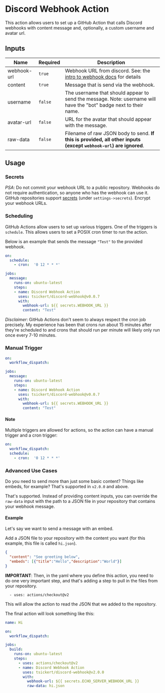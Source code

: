 # Discord Webhook Action

This action allows users to set up a GitHub Action that calls Discord webhooks with content message and, optionally, a custom username and avatar url.

## Inputs

| Name | Required | Description |
|------|----------|-------------|
| webhook-url | `true`        |  Webhook URL from discord. See: the [intro to webhook docs](https://support.discord.com/hc/en-us/articles/228383668-Intro-to-Webhooks) for details           |
| content    | `true`       | Message that is send via the webhook.            |
| username    | `false`       |  The username that should appear to send the message. Note: username will have the "bot" badge next to their name.           |
| avatar-url | `false` | URL for the avatar that should appear with the message. |
| raw-data | `false` | Filename of raw JSON body to send. **If this is provided, all other inputs (except `webhook-url`) are ignored**. |

## Usage

### Secrets

_PSA_: Do not commit your webhook URL to a public repository. Webhooks do not require authentication, so anyone who has the webhook can use it.
GitHub repositories support [secrets](https://docs.github.com/en/actions/configuring-and-managing-workflows/creating-and-storing-encrypted-secrets) (under `settings->secrets`). Encrypt your webhook URLs. 

### Scheduling

GitHub Actions allow users to set up various triggers. One of the triggers is `schedule`. This allows users to set a POSIX cron timer to run the action.

Below is an example that sends the message `"Test"` to the provided webhook. 

```yaml
on:
  schedule:
    - cron:  '0 12 * * *'

jobs:
  message:
    runs-on: ubuntu-latest
    steps:
    - name: Discord Webhook Action
      uses: tsickert/discord-webhook@v0.0.7
      with:
        webhook-url: ${{ secrets.WEBHOOK_URL }}
        content: "Test"
```

_Disclaimer_: GitHub Actions don't seem to always respect the cron job precisely. My experience has been that crons run about 15 minutes after they're scheduled to and crons that should run per minute will likely only run once every 7-10 minutes. 

### Manual Trigger

```yaml
on:
  workflow_dispatch:

jobs:
  message:
    runs-on: ubuntu-latest
    steps:
    - name: Discord Webhook Action
      uses: tsickert/discord-webhook@v0.0.7
      with:
        webhook-url: ${{ secrets.WEBHOOK_URL }}
        content: "Test"
```

#### Note

Multiple triggers are allowed for actions, so the action can have a manual trigger and a cron trigger:

```yaml
on:
  workflow_dispatch:
  schedule:
    - cron:  '0 12 * * *'
```

### Advanced Use Cases

Do you need to send more than just some basic content? Things like embeds, for example? That's supported in `v2.0.0` and above.

That's supported. Instead of providing content inputs, you can override the
`raw-data` input with the path to a JSON file in your repository that contains your webhook message.

#### Example

Let's say we want to send a message with an embed. 

Add a JSON file to your repository with the content you want (for this example, this file is called `hi.json`).

```json
{
  "content": "See greeting below",
  "embeds": [{"title":"Hello","description":"World"}]
}
```

**IMPORTANT**: Then, in the yaml where you define this action, you need to do one very important step, and that's adding a step
to pull in the files from your repository. 

```
  - uses: actions/checkout@v2
```

This will allow the action to read the JSON that we added to the repository. 

The final action will look something like this:

```yaml
name: Hi

on:
  workflow_dispatch:

jobs:
  build:
    runs-on: ubuntu-latest
    steps:
      - uses: actions/checkout@v2
      - name: Discord Webhook Action
        uses: tsickert/discord-webhook@v2.0.0
        with:
          webhook-url: ${{ secrets.ECHO_SERVER_WEBHOOK_URL }}
          raw-data: hi.json
```